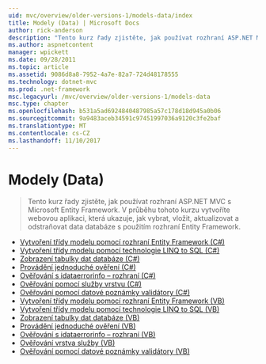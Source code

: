 ```yaml
---
uid: mvc/overview/older-versions-1/models-data/index
title: Modely (Data) | Microsoft Docs
author: rick-anderson
description: "Tento kurz řady zjistěte, jak používat rozhraní ASP.NET MVC s Microsoft Entity Framework. V průběhu tohoto kurzu vytvoříte webovou aplikaci..."
ms.author: aspnetcontent
manager: wpickett
ms.date: 09/28/2011
ms.topic: article
ms.assetid: 9086d8a8-7952-4a7e-82a7-724d48178555
ms.technology: dotnet-mvc
ms.prod: .net-framework
msc.legacyurl: /mvc/overview/older-versions-1/models-data
msc.type: chapter
ms.openlocfilehash: b531a5ad6924840487985a57c178d18d945a0b06
ms.sourcegitcommit: 9a9483aceb34591c97451997036a9120c3fe2baf
ms.translationtype: MT
ms.contentlocale: cs-CZ
ms.lasthandoff: 11/10/2017
---
```

<a name="models-data"></a>Modely (Data)
====================
> Tento kurz řady zjistěte, jak používat rozhraní ASP.NET MVC s Microsoft Entity Framework. V průběhu tohoto kurzu vytvoříte webovou aplikaci, která ukazuje, jak vybrat, vložit, aktualizovat a odstraňovat data databáze s použitím rozhraní Entity Framework.


- [Vytvoření třídy modelu pomocí rozhraní Entity Framework (C#)](creating-model-classes-with-the-entity-framework-cs.md)
- [Vytvoření třídy modelu pomocí technologie LINQ to SQL (C#)](creating-model-classes-with-linq-to-sql-cs.md)
- [Zobrazení tabulky dat databáze (C#)](displaying-a-table-of-database-data-cs.md)
- [Provádění jednoduché ověření (C#)](performing-simple-validation-cs.md)
- [Ověřování s idataerrorinfo – rozhraní (C#)](validating-with-the-idataerrorinfo-interface-cs.md)
- [Ověřování pomocí služby vrstvu (C#)](validating-with-a-service-layer-cs.md)
- [Ověřování pomocí datové poznámky validátory (C#)](validation-with-the-data-annotation-validators-cs.md)
- [Vytvoření třídy modelu pomocí rozhraní Entity Framework (VB)](creating-model-classes-with-the-entity-framework-vb.md)
- [Vytvoření třídy modelu pomocí technologie LINQ to SQL (VB)](creating-model-classes-with-linq-to-sql-vb.md)
- [Zobrazení tabulky dat databáze (VB)](displaying-a-table-of-database-data-vb.md)
- [Provádění jednoduché ověření (VB)](performing-simple-validation-vb.md)
- [Ověřování s idataerrorinfo – rozhraní (VB)](validating-with-the-idataerrorinfo-interface-vb.md)
- [Ověřování vrstva služby (VB)](validating-with-a-service-layer-vb.md)
- [Ověřování pomocí datové poznámky validátory (VB)](validation-with-the-data-annotation-validators-vb.md)
